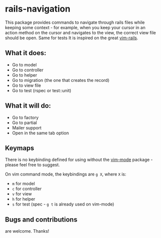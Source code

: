 # rails-navigation

This package provides commands to navigate through rails files while keeping some context - for example, when you keep your cursor in an action method on the cursor and navigates to the view, the correct view file should be open. Same for tests
It is inspired on the great [vim-rails](https://github.com/tpope/vim-rails).

## What it does:
* Go to model
* Go to controller
* Go to helper
* Go to migration (the one that creates the record)
* Go to view file
* Go to test (rspec or test::unit)

## What it will do:

* Go to factory
* Go to partial
* Mailer support
* Open in the same tab option

## Keymaps

There is no keybinding defined for using without the [vim-mode](https://github.com/atom/vim-mode) package - please feel free to suggest.

On vim command mode, the keybindings are `g X`, where `X` is:

* `m` for model
* `c` for controller
* `v` for view
* `h` for helper
* `s` for test (spec - `g t` is already used on vim-mode)

## Bugs and contributions

are welcome. Thanks!
